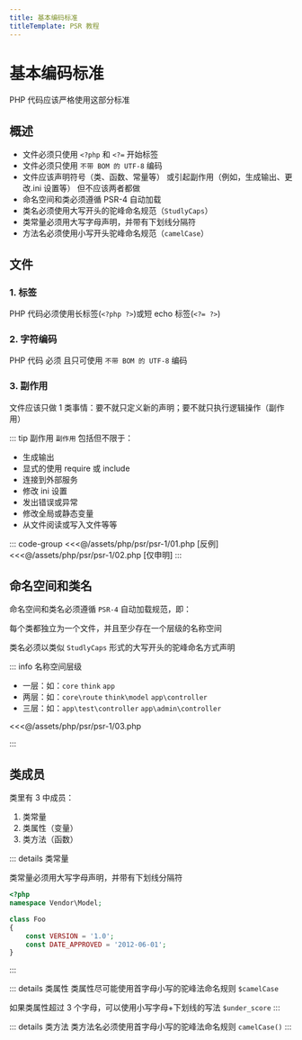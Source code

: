 ```yaml
---
title: 基本编码标准
titleTemplate: PSR 教程
---
```


# 基本编码标准

PHP 代码应该严格使用这部分标准

## 概述

- 文件必须只使用 `<?php` 和 `<?=` 开始标签
- 文件必须只使用 `不带 BOM 的 UTF-8` 编码
- 文件应该声明符号（类、函数、常量等） 或引起副作用（例如，生成输出、更改.ini 设置等） 但不应该两者都做
- 命名空间和类必须遵循 PSR-4 自动加载
- 类名必须使用大写开头的驼峰命名规范（`StudlyCaps`）
- 类常量必须用大写字母声明，并带有下划线分隔符
- 方法名必须使用小写开头驼峰命名规范（`camelCase`）

## 文件

### 1. 标签

PHP 代码必须使用长标签(`<?php ?>`)或短 echo 标签(`<?= ?>`)

### 2. 字符编码

PHP 代码 必须 且只可使用 `不带 BOM 的 UTF-8` 编码

### 3. 副作用

文件应该只做 1 类事情：要不就只定义新的声明；要不就只执行逻辑操作（副作用）

::: tip 副作用
`副作用` 包括但不限于：

- 生成输出
- 显式的使用 require 或 include
- 连接到外部服务
- 修改 ini 设置
- 发出错误或异常
- 修改全局或静态变量
- 从文件阅读或写入文件等等

::: code-group
<<<@/assets/php/psr/psr-1/01.php [反例]
<<<@/assets/php/psr/psr-1/02.php [仅申明]
:::

## 命名空间和类名

命名空间和类名必须遵循 `PSR-4` 自动加载规范，即：

每个类都独立为一个文件，并且至少存在一个层级的名称空间

类名必须以类似 `StudlyCaps` 形式的大写开头的驼峰命名方式声明

::: info 名称空间层级

- 一层：如：`core` `think` `app`
- 两层：如：`core\route` `think\model` `app\controller`
- 三层：如：`app\test\controller` `app\admin\controller`

<<<@/assets/php/psr/psr-1/03.php

:::

## 类成员

类里有 3 中成员：

1. 类常量
2. 类属性（变量）
3. 类方法（函数）

::: details 类常量

类常量必须用大写字母声明，并带有下划线分隔符

```php
<?php
namespace Vendor\Model;

class Foo
{
    const VERSION = '1.0';
    const DATE_APPROVED = '2012-06-01';
}
```

:::

::: details 类属性
类属性尽可能使用首字母小写的驼峰法命名规则 `$camelCase`

如果类属性超过 3 个字母，可以使用小写字母+下划线的写法 `$under_score`
:::

::: details 类方法
类方法名必须使用首字母小写的驼峰法命名规则 `camelCase()`
:::
